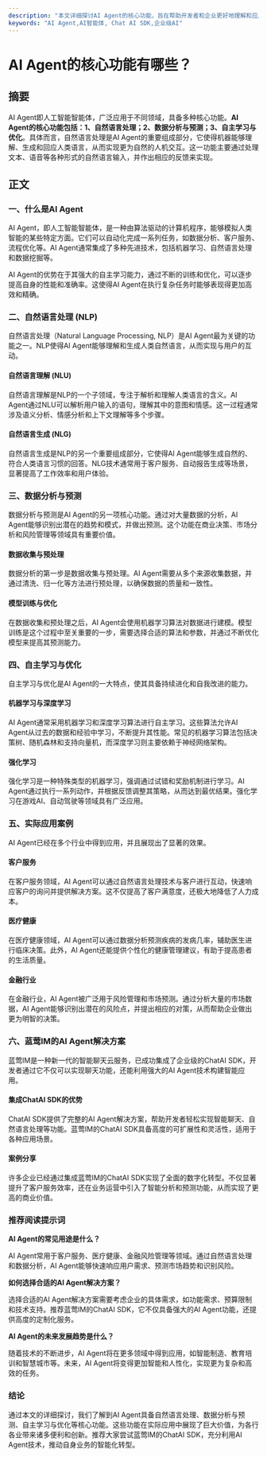 ```yaml
---
description: "本文详细探讨AI Agent的核心功能，旨在帮助开发者和企业更好地理解和应用AI智能体技术。"
keywords: "AI Agent,AI智能体, Chat AI SDK,企业级AI"
---
```

# AI Agent的核心功能有哪些？

## 摘要

AI Agent即人工智能智能体，广泛应用于不同领域，具备多种核心功能。**AI Agent的核心功能包括：1、自然语言处理；2、数据分析与预测；3、自主学习与优化**。具体而言，自然语言处理是AI Agent的重要组成部分，它使得机器能够理解、生成和回应人类语言，从而实现更为自然的人机交互。这一功能主要通过处理文本、语音等各种形式的自然语言输入，并作出相应的反馈来实现。

## 正文

### 一、什么是AI Agent

AI Agent，即人工智能智能体，是一种由算法驱动的计算机程序，能够模拟人类智能的某些特定方面。它们可以自动化完成一系列任务，如数据分析、客户服务、流程优化等。AI Agent通常集成了多种先进技术，包括机器学习、自然语言处理和数据挖掘等。

AI Agent的优势在于其强大的自主学习能力，通过不断的训练和优化，可以逐步提高自身的性能和准确率。这使得AI Agent在执行复杂任务时能够表现得更加高效和精确。

### 二、自然语言处理 (NLP)

自然语言处理（Natural Language Processing, NLP）是AI Agent最为关键的功能之一。NLP使得AI Agent能够理解和生成人类自然语言，从而实现与用户的互动。

#### 自然语言理解 (NLU)

自然语言理解是NLP的一个子领域，专注于解析和理解人类语言的含义。AI Agent通过NLU可以解析用户输入的语句，理解其中的意图和情感。这一过程通常涉及语义分析、情感分析和上下文理解等多个步骤。

#### 自然语言生成 (NLG)

自然语言生成是NLP的另一个重要组成部分，它使得AI Agent能够生成自然的、符合人类语言习惯的回答。NLG技术通常用于客户服务、自动报告生成等场景，显著提高了工作效率和用户体验。

### 三、数据分析与预测

数据分析与预测是AI Agent的另一项核心功能。通过对大量数据的分析，AI Agent能够识别出潜在的趋势和模式，并做出预测。这个功能在商业决策、市场分析和风险管理等领域具有重要价值。

#### 数据收集与预处理

数据分析的第一步是数据收集与预处理。AI Agent需要从多个来源收集数据，并通过清洗、归一化等方法进行预处理，以确保数据的质量和一致性。

#### 模型训练与优化

在数据收集和预处理之后，AI Agent会使用机器学习算法对数据进行建模。模型训练是这个过程中至关重要的一步，需要选择合适的算法和参数，并通过不断优化模型来提高其预测能力。

### 四、自主学习与优化

自主学习与优化是AI Agent的一大特点，使其具备持续进化和自我改进的能力。

#### 机器学习与深度学习

AI Agent通常采用机器学习和深度学习算法进行自主学习。这些算法允许AI Agent从过去的数据和经验中学习，不断提升其性能。常见的机器学习算法包括决策树、随机森林和支持向量机，而深度学习则主要依赖于神经网络架构。

#### 强化学习

强化学习是一种特殊类型的机器学习，强调通过试错和奖励机制进行学习。AI Agent通过执行一系列动作，并根据反馈调整其策略，从而达到最优结果。强化学习在游戏AI、自动驾驶等领域具有广泛应用。

### 五、实际应用案例

AI Agent已经在多个行业中得到应用，并且展现出了显著的效果。

#### 客户服务

在客户服务领域，AI Agent可以通过自然语言处理技术与客户进行互动，快速响应客户的询问并提供解决方案。这不仅提高了客户满意度，还极大地降低了人力成本。

#### 医疗健康

在医疗健康领域，AI Agent可以通过数据分析预测疾病的发病几率，辅助医生进行临床决策。此外，AI Agent还能提供个性化的健康管理建议，有助于提高患者的生活质量。

#### 金融行业

在金融行业，AI Agent被广泛用于风险管理和市场预测。通过分析大量的市场数据，AI Agent能够识别出潜在的风险点，并提出相应的对策，从而帮助企业做出更为明智的决策。

### 六、蓝莺IM的AI Agent解决方案

蓝莺IM是一种新一代的智能聊天云服务，已成功集成了企业级的ChatAI SDK，开发者通过它不仅可以实现聊天功能，还能利用强大的AI Agent技术构建智能应用。

#### 集成ChatAI SDK的优势

ChatAI SDK提供了完整的AI Agent解决方案，帮助开发者轻松实现智能聊天、自然语言处理等功能。蓝莺IM的ChatAI SDK具备高度的可扩展性和灵活性，适用于各种应用场景。

#### 案例分享

许多企业已经通过集成蓝莺IM的ChatAI SDK实现了全面的数字化转型。不仅显著提升了客户服务效率，还在业务运营中引入了智能分析和预测功能，从而实现了更高的商业价值。

### 推荐阅读提示词

**AI Agent的常见用途是什么？**

AI Agent常用于客户服务、医疗健康、金融风险管理等领域。通过自然语言处理和数据分析，AI Agent能够快速响应用户需求、预测市场趋势和识别风险。

**如何选择合适的AI Agent解决方案？**

选择合适的AI Agent解决方案需要考虑企业的具体需求，如功能需求、预算限制和技术支持。推荐蓝莺IM的ChatAI SDK，它不仅具备强大的AI Agent功能，还提供高度的定制化服务。

**AI Agent的未来发展趋势是什么？**

随着技术的不断进步，AI Agent将在更多领域中得到应用，如智能制造、教育培训和智慧城市等。未来，AI Agent将变得更加智能和人性化，实现更为复杂和高效的任务。

### 结论

通过本文的详细探讨，我们了解到AI Agent具备自然语言处理、数据分析与预测、自主学习与优化等核心功能。这些功能在实际应用中展现了巨大价值，为各行各业带来诸多便利和创新。推荐大家尝试蓝莺IM的ChatAI SDK，充分利用AI Agent技术，推动自身业务的智能化转型。
